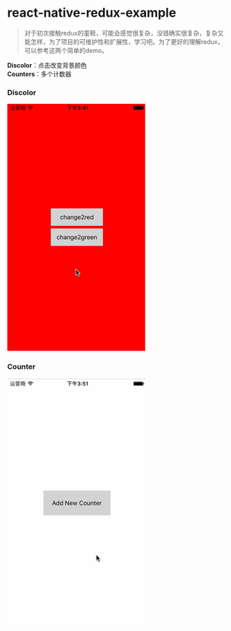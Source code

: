 # react-native-redux-example

>对于初次接触redux的童鞋，可能会感觉很复杂，没错确实很复杂，复杂又能怎样，为了项目的可维护性和扩展性，学习吧。为了更好的理解redux，可以参考这两个简单的demo。

**Discolor**：点击改变背景颜色<br>
**Counters**：多个计数器

### Discolor

![image](https://github.com/CoderGLM/react-native-redux-example/blob/master/screenshots/discolor.gif)

### Counter

![image](https://github.com/CoderGLM/react-native-redux-example/blob/master/screenshots/counters.gif)
